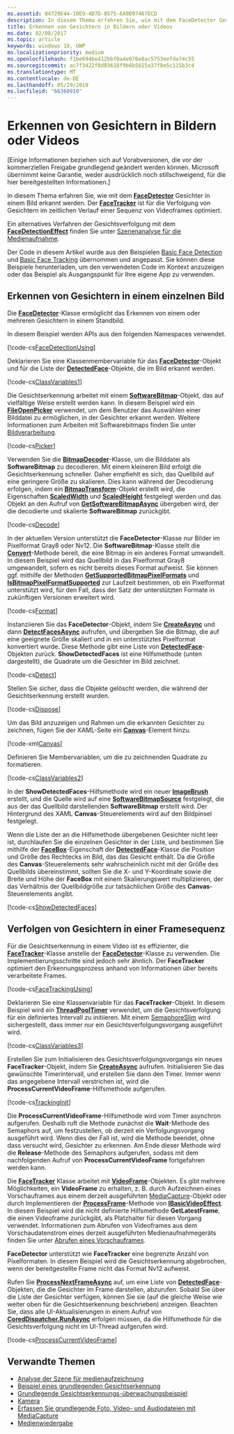 ```yaml
---
ms.assetid: 84729E44-10E9-4D7D-8575-6A9D97467ECD
description: In diesem Thema erfahren Sie, wie mit dem FaceDetector Gesichter in einem Bild erkannt werden. Der FaceTracker ist für die Verfolgung von Gesichtern im zeitlichen Verlauf einer Sequenz von Videoframes optimiert.
title: Erkennen von Gesichtern in Bildern oder Videos
ms.date: 02/08/2017
ms.topic: article
keywords: windows 10, UWP
ms.localizationpriority: medium
ms.openlocfilehash: f1be694be412bbf0a4e076e8ac5753eefda74c55
ms.sourcegitcommit: ac7f3422f8d83618f9b6b5615a37f8e5c115b3c4
ms.translationtype: MT
ms.contentlocale: de-DE
ms.lasthandoff: 05/29/2019
ms.locfileid: "66360910"
---
```

# <a name="detect-faces-in-images-or-videos"></a>Erkennen von Gesichtern in Bildern oder Videos



\[Einige Informationen beziehen sich auf Vorabversionen, die vor der kommerziellen Freigabe grundlegend geändert werden können. Microsoft übernimmt keine Garantie, weder ausdrücklich noch stillschweigend, für die hier bereitgestellten Informationen.\]

In diesem Thema erfahren Sie, wie mit dem [**FaceDetector**](https://docs.microsoft.com/uwp/api/Windows.Media.FaceAnalysis.FaceDetector) Gesichter in einem Bild erkannt werden. Der [**FaceTracker**](https://docs.microsoft.com/uwp/api/Windows.Media.FaceAnalysis.FaceTracker) ist für die Verfolgung von Gesichtern im zeitlichen Verlauf einer Sequenz von Videoframes optimiert.

Ein alternatives Verfahren der Gesichtsverfolgung mit dem [**FaceDetectionEffect**](https://docs.microsoft.com/uwp/api/Windows.Media.Core.FaceDetectionEffect) finden Sie unter [Szenenanalyse für die Medienaufnahme](scene-analysis-for-media-capture.md).

Der Code in diesem Artikel wurde aus den Beispielen [Basic Face Detection](https://go.microsoft.com/fwlink/p/?LinkId=620512&clcid=0x409) und [Basic Face Tracking](https://go.microsoft.com/fwlink/p/?LinkId=620513&clcid=0x409) übernommen und angepasst. Sie können diese Beispiele herunterladen, um den verwendeten Code im Kontext anzuzeigen oder das Beispiel als Ausgangspunkt für Ihre eigene App zu verwenden.

## <a name="detect-faces-in-a-single-image"></a>Erkennen von Gesichtern in einem einzelnen Bild

Die [**FaceDetector**](https://docs.microsoft.com/uwp/api/Windows.Media.FaceAnalysis.FaceDetector)-Klasse ermöglicht das Erkennen von einem oder mehreren Gesichtern in einem Standbild.

In diesem Beispiel werden APIs aus den folgenden Namespaces verwendet.

[!code-cs[FaceDetectionUsing](./code/FaceDetection_Win10/cs/MainPage.xaml.cs#SnippetFaceDetectionUsing)]

Deklarieren Sie eine Klassenmembervariable für das [**FaceDetector**](https://docs.microsoft.com/uwp/api/Windows.Media.FaceAnalysis.FaceDetector)-Objekt und für die Liste der [**DetectedFace**](https://docs.microsoft.com/uwp/api/Windows.Media.FaceAnalysis.DetectedFace)-Objekte, die im Bild erkannt werden.

[!code-cs[ClassVariables1](./code/FaceDetection_Win10/cs/MainPage.xaml.cs#SnippetClassVariables1)]

Die Gesichtserkennung arbeitet mit einem [**SoftwareBitmap**](https://docs.microsoft.com/uwp/api/Windows.Graphics.Imaging.SoftwareBitmap)-Objekt, das auf vielfältige Weise erstellt werden kann. In diesem Beispiel wird ein [**FileOpenPicker**](https://docs.microsoft.com/uwp/api/Windows.Storage.Pickers.FileOpenPicker) verwendet, um dem Benutzer das Auswählen einer Bilddatei zu ermöglichen, in der Gesichter erkannt werden. Weitere Informationen zum Arbeiten mit Softwarebitmaps finden Sie unter [Bildverarbeitung](imaging.md).

[!code-cs[Picker](./code/FaceDetection_Win10/cs/MainPage.xaml.cs#SnippetPicker)]

Verwenden Sie die [**BitmapDecoder**](https://docs.microsoft.com/uwp/api/Windows.Graphics.Imaging.BitmapDecoder)-Klasse, um die Bilddatei als **SoftwareBitmap** zu decodieren. Mit einem kleineren Bild erfolgt die Gesichtserkennung schneller. Daher empfiehlt es sich, das Quellbild auf eine geringere Größe zu skalieren. Dies kann während der Decodierung erfolgen, indem ein [**BitmapTransform**](https://docs.microsoft.com/uwp/api/Windows.Graphics.Imaging.BitmapTransform)-Objekt erstellt wird, die Eigenschaften [**ScaledWidth**](https://docs.microsoft.com/uwp/api/windows.graphics.imaging.bitmaptransform.scaledwidth) und [**ScaledHeight**](https://docs.microsoft.com/uwp/api/windows.graphics.imaging.bitmaptransform.scaledheight) festgelegt werden und das Objekt an den Aufruf von [**GetSoftwareBitmapAsync**](https://docs.microsoft.com/uwp/api/windows.graphics.imaging.bitmapdecoder.getsoftwarebitmapasync) übergeben wird, der die decodierte und skalierte **SoftwareBitmap** zurückgibt.

[!code-cs[Decode](./code/FaceDetection_Win10/cs/MainPage.xaml.cs#SnippetDecode)]

In der aktuellen Version unterstützt die **FaceDetector**-Klasse nur Bilder im Pixelformat Gray8 oder Nv12. Die **SoftwareBitmap**-Klasse stellt die [**Convert**](https://docs.microsoft.com/uwp/api/windows.graphics.imaging.softwarebitmap.windows)-Methode bereit, die eine Bitmap in ein anderes Format umwandelt. In diesem Beispiel wird das Quellbild in das Pixelformat Gray8 umgewandelt, sofern es nicht bereits dieses Format aufweist. Sie können ggf. mithilfe der Methoden [**GetSupportedBitmapPixelFormats**](https://docs.microsoft.com/uwp/api/windows.media.faceanalysis.facedetector.getsupportedbitmappixelformats) und [**IsBitmapPixelFormatSupported**](https://docs.microsoft.com/uwp/api/windows.media.faceanalysis.facedetector.isbitmappixelformatsupported) zur Laufzeit bestimmen, ob ein Pixelformat unterstützt wird, für den Fall, dass der Satz der unterstützten Formate in zukünftigen Versionen erweitert wird.

[!code-cs[Format](./code/FaceDetection_Win10/cs/MainPage.xaml.cs#SnippetFormat)]

Instanziieren Sie das **FaceDetector**-Objekt, indem Sie [**CreateAsync**](https://docs.microsoft.com/uwp/api/windows.media.faceanalysis.facedetector.createasync) und dann [**DetectFacesAsync**](https://docs.microsoft.com/uwp/api/windows.media.faceanalysis.facedetector.detectfacesasync) aufrufen, und übergeben Sie die Bitmap, die auf eine geeignete Größe skaliert und in ein unterstütztes Pixelformat konvertiert wurde. Diese Methode gibt eine Liste von [**DetectedFace**](https://docs.microsoft.com/uwp/api/Windows.Media.FaceAnalysis.DetectedFace)-Objekten zurück. **ShowDetectedFaces** ist eine Hilfsmethode (unten dargestellt), die Quadrate um die Gesichter im Bild zeichnet.

[!code-cs[Detect](./code/FaceDetection_Win10/cs/MainPage.xaml.cs#SnippetDetect)]

Stellen Sie sicher, dass die Objekte gelöscht werden, die während der Gesichtserkennung erstellt wurden.

[!code-cs[Dispose](./code/FaceDetection_Win10/cs/MainPage.xaml.cs#SnippetDispose)]

Um das Bild anzuzeigen und Rahmen um die erkannten Gesichter zu zeichnen, fügen Sie der XAML-Seite ein [**Canvas**](https://docs.microsoft.com/uwp/api/Windows.UI.Xaml.Controls.Canvas)-Element hinzu.

[!code-xml[Canvas](./code/FaceDetection_Win10/cs/MainPage.xaml#SnippetCanvas)]

Definieren Sie Membervariablen, um die zu zeichnenden Quadrate zu formatieren.

[!code-cs[ClassVariables2](./code/FaceDetection_Win10/cs/MainPage.xaml.cs#SnippetClassVariables2)]

In der **ShowDetectedFaces**-Hilfsmethode wird ein neuer [**ImageBrush**](https://docs.microsoft.com/uwp/api/Windows.UI.Xaml.Media.ImageBrush) erstellt, und die Quelle wird auf eine [**SoftwareBitmapSource**](https://docs.microsoft.com/uwp/api/Windows.UI.Xaml.Media.Imaging.SoftwareBitmapSource) festgelegt, die aus der das Quellbild darstellenden **SoftwareBitmap** erstellt wird. Der Hintergrund des XAML **Canvas**-Steuerelements wird auf den Bildpinsel festgelegt.

Wenn die Liste der an die Hilfsmethode übergebenen Gesichter nicht leer ist, durchlaufen Sie die einzelnen Gesichter in der Liste, und bestimmen Sie mithilfe der [**FaceBox**](https://docs.microsoft.com/uwp/api/windows.media.faceanalysis.detectedface.facebox)-Eigenschaft der [**DetectedFace**](https://docs.microsoft.com/uwp/api/Windows.Media.FaceAnalysis.DetectedFace)-Klasse die Position und Größe des Rechtecks im Bild, das das Gesicht enthält. Da die Größe des **Canvas**-Steuerelements sehr wahrscheinlich nicht mit der Größe des Quellbilds übereinstimmt, sollten Sie die X- und Y-Koordinate sowie die Breite und Höhe der **FaceBox** mit einem Skalierungswert multiplizieren, der das Verhältnis der Quellbildgröße zur tatsächlichen Größe des **Canvas**-Steuerelements angibt.

[!code-cs[ShowDetectedFaces](./code/FaceDetection_Win10/cs/MainPage.xaml.cs#SnippetShowDetectedFaces)]

## <a name="track-faces-in-a-sequence-of-frames"></a>Verfolgen von Gesichtern in einer Framesequenz

Für die Gesichtserkennung in einem Video ist es effizienter, die [**FaceTracker**](https://docs.microsoft.com/uwp/api/Windows.Media.FaceAnalysis.FaceTracker)-Klasse anstelle der [**FaceDetector**](https://docs.microsoft.com/uwp/api/Windows.Media.FaceAnalysis.FaceDetector)-Klasse zu verwenden. Die Implementierungsschritte sind jedoch sehr ähnlich. Der **FaceTracker** optimiert den Erkennungsprozess anhand von Informationen über bereits verarbeitete Frames.

[!code-cs[FaceTrackingUsing](./code/FaceDetection_Win10/cs/MainPage.xaml.cs#SnippetFaceTrackingUsing)]

Deklarieren Sie eine Klassenvariable für das **FaceTracker**-Objekt. In diesem Beispiel wird ein [**ThreadPoolTimer**](https://docs.microsoft.com/uwp/api/Windows.System.Threading.ThreadPoolTimer) verwendet, um die Gesichtsverfolgung für ein definiertes Intervall zu initiieren. Mit einem [SemaphoreSlim](https://docs.microsoft.com/dotnet/api/system.threading.semaphoreslim?redirectedfrom=MSDN) wird sichergestellt, dass immer nur ein Gesichtsverfolgungsvorgang ausgeführt wird.

[!code-cs[ClassVariables3](./code/FaceDetection_Win10/cs/MainPage.xaml.cs#SnippetClassVariables3)]

Erstellen Sie zum Initialisieren des Gesichtsverfolgungsvorgangs ein neues **FaceTracker**-Objekt, indem Sie [**CreateAsync**](https://docs.microsoft.com/uwp/api/windows.media.faceanalysis.facetracker.createasync) aufrufen. Initialisieren Sie das gewünschte Timerintervall, und erstellen Sie dann den Timer. Immer wenn das angegebene Intervall verstrichen ist, wird die **ProcessCurrentVideoFrame**-Hilfsmethode aufgerufen.

[!code-cs[TrackingInit](./code/FaceDetection_Win10/cs/MainPage.xaml.cs#SnippetTrackingInit)]

Die **ProcessCurrentVideoFrame**-Hilfsmethode wird vom Timer asynchron aufgerufen. Deshalb ruft die Methode zunächst die **Wait**-Methode des Semaphors auf, um festzustellen, ob derzeit ein Verfolgungsvorgang ausgeführt wird. Wenn dies der Fall ist, wird die Methode beendet, ohne dass versucht wird, Gesichter zu erkennen. Am Ende dieser Methode wird die **Release**-Methode des Semaphors aufgerufen, sodass mit dem nachfolgenden Aufruf von **ProcessCurrentVideoFrame** fortgefahren werden kann.

Die [**FaceTracker**](https://docs.microsoft.com/uwp/api/Windows.Media.FaceAnalysis.FaceTracker) Klasse arbeitet mit [**VideoFrame**](https://docs.microsoft.com/uwp/api/Windows.Media.VideoFrame)-Objekten. Es gibt mehrere Möglichkeiten, ein **VideoFrame** zu erhalten, z. B. durch Aufzeichnen eines Vorschauframes aus einem derzeit ausgeführten [MediaCapture](capture-photos-and-video-with-mediacapture.md)-Objekt oder durch Implementieren der [**ProcessFrame**](https://docs.microsoft.com/uwp/api/windows.media.effects.ibasicaudioeffect.processframe)-Methode von [**IBasicVideoEffect**](https://docs.microsoft.com/uwp/api/Windows.Media.Effects.IBasicVideoEffect). In diesem Beispiel wird die nicht definierte Hilfsmethode **GetLatestFrame**, die einen Videoframe zurückgibt, als Platzhalter für diesen Vorgang verwendet. Informationen zum Abrufen von Videoframes aus dem Vorschaudatenstrom eines derzeit ausgeführten Medienaufnahmegeräts finden Sie unter [Abrufen eines Vorschauframes](get-a-preview-frame.md).

**FaceDetector** unterstützt wie **FaceTracker** eine begrenzte Anzahl von Pixelformaten. In diesem Beispiel wird die Gesichtserkennung abgebrochen, wenn der bereitgestellte Frame nicht das Format Nv12 aufweist.

Rufen Sie [**ProcessNextFrameAsync**](https://docs.microsoft.com/uwp/api/windows.media.faceanalysis.facetracker.processnextframeasync) auf, um eine Liste von [**DetectedFace**](https://docs.microsoft.com/uwp/api/Windows.Media.FaceAnalysis.DetectedFace)-Objekten, die die Gesichter im Frame darstellen, abzurufen. Sobald Sie über die Liste der Gesichter verfügen, können Sie sie (auf die gleiche Weise wie weiter oben für die Gesichtserkennung beschrieben) anzeigen. Beachten Sie, dass alle UI-Aktualisierungen in einem Aufruf von [**CoredDispatcher.RunAsync**](https://docs.microsoft.com/uwp/api/windows.ui.core.coredispatcher.windows) erfolgen müssen, da die Hilfsmethode für die Gesichtsverfolgung nicht im UI-Thread aufgerufen wird.

[!code-cs[ProcessCurrentVideoFrame](./code/FaceDetection_Win10/cs/MainPage.xaml.cs#SnippetProcessCurrentVideoFrame)]

## <a name="related-topics"></a>Verwandte Themen

* [Analyse der Szene für medienaufzeichnung](scene-analysis-for-media-capture.md)
* [Beispiel eines grundlegenden Gesichtserkennung](https://go.microsoft.com/fwlink/p/?LinkId=620512&clcid=0x409)
* [Grundlegende Gesichtserkennungs-überwachungsbeispiel](https://go.microsoft.com/fwlink/p/?LinkId=620513&clcid=0x409)
* [Kamera](camera.md)
* [Erfassen Sie grundlegende Foto, Video- und Audiodateien mit MediaCapture](basic-photo-video-and-audio-capture-with-MediaCapture.md)
* [Medienwiedergabe](media-playback.md)
